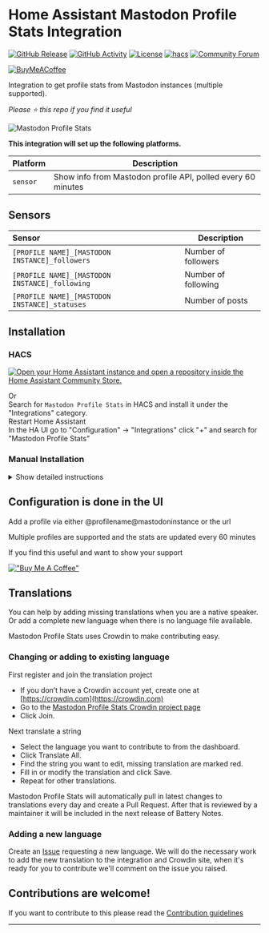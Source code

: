 # Home Assistant Mastodon Profile Stats Integration

[![GitHub Release][releases-shield]][releases]
[![GitHub Activity][commits-shield]][commits]
[![License][license-shield]](LICENSE)
[![hacs][hacsbadge]][hacs]
[![Community Forum][forum-shield]][forum]

[![BuyMeACoffee](https://img.shields.io/badge/-buy_me_a%C2%A0coffee-gray?logo=buy-me-a-coffee&style=for-the-badge)](https://www.buymeacoffee.com/codechimp)


Integration to get profile stats from Mastodon instances (multiple supported).

*Please :star: this repo if you find it useful*

![Mastodon Profile Stats](https://github.com/andrew-codechimp/HA-Mastodon-Profile-Stats/blob/main/images/screenshot-device.png "Mastodon Profile Stats")


**This integration will set up the following platforms.**

Platform | Description
-- | --
`sensor` | Show info from Mastodon profile API, polled every 60 minutes

## Sensors

| Sensor      | Description                                                                                                                                                                                                               |
| :------------- | ------------------------------------------------------------------------------------------------------------------------------------------------------------------------------------------------------------------------- |
| `[PROFILE NAME]_[MASTODON INSTANCE]_followers`    | Number of followers                                                                                                                                                                                              |
| `[PROFILE NAME]_[MASTODON INSTANCE]_following` | Number of following                                                                                                      |
| `[PROFILE NAME]_[MASTODON INSTANCE]_statuses`     | Number of posts |

## Installation

### HACS

[![Open your Home Assistant instance and open a repository inside the Home Assistant Community Store.](https://my.home-assistant.io/badges/hacs_repository.svg)](https://my.home-assistant.io/redirect/hacs_repository/?owner=andrew-codechimp&repository=HA-Mastodon-Profile-Stats&category=Integration)

Or  
Search for `Mastodon Profile Stats` in HACS and install it under the "Integrations" category.  
Restart Home Assistant  
In the HA UI go to "Configuration" -> "Integrations" click "+" and search for "Mastodon Profile Stats"  

### Manual Installation

<details>
<summary>Show detailed instructions</summary>

Installation via HACS is recommended, but a manual setup is supported.

1. Manually copy custom_components/mastodon_profile_stats folder from latest release to custom_components folder in your config folder.
1. Restart Home Assistant.
1. In the HA UI go to "Configuration" -> "Integrations" click "+" and search for "Mastodon Profile Stats"

</details>

## Configuration is done in the UI

Add a profile via either @profilename@mastodoninstance or the url

Multiple profiles are supported and the stats are updated every 60 minutes
<!---->

If you find this useful and want to show your support  

[!["Buy Me A Coffee"](https://www.buymeacoffee.com/assets/img/custom_images/yellow_img.png)](https://www.buymeacoffee.com/codechimp)

## Translations

You can help by adding missing translations when you are a native speaker. Or add a complete new language when there is no language file available.

Mastodon Profile Stats uses Crowdin to make contributing easy.

### Changing or adding to existing language

First register and join the translation project

- If you don’t have a Crowdin account yet, create one at [https://crowdin.com](https://crowdin.com)
- Go to the [Mastodon Profile Stats Crowdin project page](https://crowdin.com/project/mastodon-profile-stats)
- Click Join.

Next translate a string

- Select the language you want to contribute to from the dashboard.
- Click Translate All.
- Find the string you want to edit, missing translation are marked red.
- Fill in or modify the translation and click Save.
- Repeat for other translations.

Mastodon Profile Stats will automatically pull in latest changes to translations every day and create a Pull Request. After that is reviewed by a maintainer it will be included in the next release of Battery Notes.

### Adding a new language

Create an [Issue](https://github.com/andrew-codechimp/HA-Mastodon-Profile-Stats/issues/new?template=new_language_request.yml&title=New+Language) requesting a new language. We will do the necessary work to add the new translation to the integration and Crowdin site, when it's ready for you to contribute we'll comment on the issue you raised.


## Contributions are welcome!

If you want to contribute to this please read the [Contribution guidelines](CONTRIBUTING.md)

***

[mastodon_profile_stats]: https://github.com/andrew-codechimp/HA-Mastodon-Profile-Stats
[commits-shield]: https://img.shields.io/github/commit-activity/y/andrew-codechimp/HA-Mastodon-Profile-Stats.svg?style=for-the-badge
[commits]: https://github.com/andrew-codechimp/HA-Mastodon-Profile-Stats/commits/main
[hacs]: https://github.com/hacs/integration
[hacsbadge]: https://img.shields.io/badge/HACS-Default-41BDF5.svg?style=for-the-badge
[exampleimg]: example.png
[forum-shield]: https://img.shields.io/badge/community-forum-brightgreen.svg?style=for-the-badge
[forum]: https://community.home-assistant.io/t/custom-component-mastodon-profile-stats/601024
[license-shield]: https://img.shields.io/github/license/andrew-codechimp/HA-Mastodon-Profile-Stats.svg?style=for-the-badge
[releases-shield]: https://img.shields.io/github/release/andrew-codechimp/HA-Mastodon-Profile-Stats.svg?style=for-the-badge
[releases]: https://github.com/andrew-codechimp/HA-Mastodon-Profile-Stats/releases
